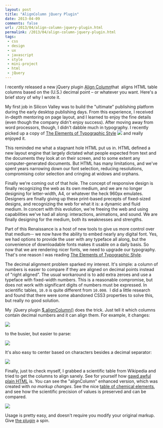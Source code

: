 ```yaml
---
layout: post
title: "AlignColumn jQuery Plugin"
date: 2013-04-09
comments: false
url: /2013/04/align-column-jquery-plugin.html
permalink: /2013/04/align-column-jquery-plugin.html
tags:
 - css
 - design
 - ux
 - javascript
 - style
 - mini-project
 - html
 - jQuery
---
```


I recently released a new jQuery plugin [Align Column](https://github.com/ndp/align-column)that&nbsp; aligns HTML table columns based on the (U.S.) decimal point – or whatever you want. Here's a brief story of why I wrote it.

  
My first job in Silicon Valley was to build the "ultimate" publishing platform during the early desktop publishing days. From this experience, I received in-depth mentoring on page layout, and I learned to enjoy the fine details (even though the company didn't enjoy success). After moving away from word processors, though, I didn't dabble much in typography. I recently picked up a copy of [The Elements of Typographic Style](http://www.amazon.com/gp/product/0881792063/ref=as_li_qf_sp_asin_tl?p%20ie=UTF8&camp=1789&creative=9325&creativeASIN=0881792063&linkCode=as2&tag=ndso-20) ![](http://www.assoc-amazon.com/e/ir?t=ndso-20&l=as2&o=1&a=0881792063) and really enjoyed it.
  

This reminded me what a stagnant hole HTML put us in. HTML defined a new layout engine that largely dictated what people expected from text and the documents they look at on their screen, and to some extent any computer-generated documents. But HTML has many limitations, and we've spent years narrowing down our font selection, reducing resolutions, compromising color selection and cringing at widows and orphans.
  

Finally we're coming out of that hole. The concept of responsive design is finally recognizing the web as its own medium, and we are no longer designing for letter-width, A4, or whatever the heck 960px emulates. Designers are finally giving up these print-based precepts of fixed-sized designs, and recognizing the web for what it is: a dynamic and fluid medium. In concert with this evolution, we're freeing the web and using capabilities we've had all along: interactions, animations, and sound. We are finally designing for the medium, both its weaknesses and strengths.
  

Part of this Renaissance is a host of new tools to give us more control over that medium-- we now have the ability to embed nearly any digital font. Yes, we had options to provide the user with any typeface all along, but the convenience of downloadable fonts makes it usable on a daily basis. So now that we are rendering nicer fonts, we need to upgrade our typography. That's one reason I was reading [The Elements of Typographic Style](http://www.amazon.com/gp/product/0881792063/ref=as_li_qf_sp_asin_tl?p%20ie=UTF8&camp=1789&creative=9325&creativeASIN=0881792063&linkCode=as2&tag=ndso-20).
  

The decimal alignment problem sparked my interest. It's simple: a column of numbers is easier to compare if they are aligned on decimal points instead of "right aligned". The usual workaround is to add extra zeroes and use a typeface with fixed-width numbers. This is a reasonable compromise, but does not work with significant digits of numbers must be expressed. In scientific tables, `10.0` is quite different from `10.000`.&nbsp; I did a little research and found that there were some abandoned CSS3 properties to solve this, but really no good solution.
  

My&nbsp; jQuery plugin [$.alignColumn()](https://raw.github.com/ndp/align-column) does the trick. Just tell it which columns contain decimal numbers and it can align them. For example, it changes:
  

 ![](https://raw.github.com/ndp/align-column/master/examples/decimals-right.png)
  

to the busier, but easier to parse:
  

 ![](https://raw.github.com/ndp/align-column/master/examples/decimals-after.png)

  

It's also easy to center based on characters besides a decimal separator:

  

 ![](https://raw.github.com/ndp/align-column/master/examples/other-characters-after.png)

  

Finally, just to check myself, I grabbed a scientific table from Wikipedia and tried to get the columns to align sanely. See for yourself how [gawd awful plain HTML](http://en.wikipedia.org/wiki/List_of_elements) is. You can see the "alignColumn" enhanced version, which was created with _no markup changes_. See the nice [table of chemical elements](http://ndpsoftware.com/align-column/examples/chemical_elements.html), and see how the scientific precision of values is preserved and can be compared.

  

 ![](https://raw.github.com/ndp/align-column/master/examples/chemicals.png)

  

Usage is pretty easy, and doesn't require you modify your original markup. Give [the plugin](https://raw.github.com/ndp/align-column) a spin.
